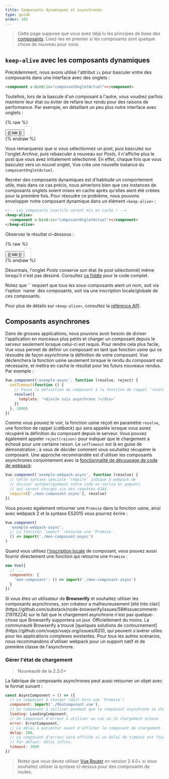 ```yaml
---
title: Composants dynamiques et asynchrones
type: guide
order: 105
---
```


> Cette page suppose que vous avez déjà lu les principes de base des [composants](components.html). Lisez-les en premier si les composants sont quelque chose de nouveau pour vous.

## `keep-alive` avec les composants dynamiques

Précédemment, nous avons utilisé l'attribut `is` pour basculer entre des composants dans une interface avec des onglets :

```html
<component v-bind:is="composantOngletActuel"></component>
```

Toutefois, lors de la bascule d'un composant à l'autre, vous voudrez parfois maintenir leur état ou éviter de refaire leur rendu pour des raisons de performance. Par exemple, en détaillant un peu plus notre interface avec onglets :

{% raw %}
<div id="dynamic-component-demo" class="demo">
  <button
    v-for="tab in tabs"
    v-bind:key="tab"
    v-bind:class="['dynamic-component-demo-tab-button', { 'dynamic-component-demo-active': currentTab === tab }]"
    v-on:click="currentTab = tab"
  >{{ tab }}</button>
  <component
    v-bind:is="composantOngletActuel"
    class="dynamic-component-demo-tab"
  ></component>
</div>
<script>
Vue.component('tab-posts', {
  data: function () {
    return {
      posts: [
        {
          id: 1,
          title: 'Cat Ipsum',
          content: '<p>Dont wait for the storm to pass, dance in the rain kick up litter decide to want nothing to do with my owner today demand to be let outside at once, and expect owner to wait for me as i think about it cat cat moo moo lick ears lick paws so make meme, make cute face but lick the other cats. Kitty poochy chase imaginary bugs, but stand in front of the computer screen. Sweet beast cat dog hate mouse eat string barf pillow no baths hate everything stare at guinea pigs. My left donut is missing, as is my right loved it, hated it, loved it, hated it scoot butt on the rug cat not kitten around</p>'
        },
        {
          id: 2,
          title: 'Hipster Ipsum',
          content: '<p>Bushwick blue bottle scenester helvetica ugh, meh four loko. Put a bird on it lumbersexual franzen shabby chic, street art knausgaard trust fund shaman scenester live-edge mixtape taxidermy viral yuccie succulents. Keytar poke bicycle rights, crucifix street art neutra air plant PBR&B hoodie plaid venmo. Tilde swag art party fanny pack vinyl letterpress venmo jean shorts offal mumblecore. Vice blog gentrify mlkshk tattooed occupy snackwave, hoodie craft beer next level migas 8-bit chartreuse. Trust fund food truck drinking vinegar gochujang.</p>'
        },
        {
          id: 3,
          title: 'Cupcake Ipsum',
          content: '<p>Icing dessert soufflé lollipop chocolate bar sweet tart cake chupa chups. Soufflé marzipan jelly beans croissant toffee marzipan cupcake icing fruitcake. Muffin cake pudding soufflé wafer jelly bear claw sesame snaps marshmallow. Marzipan soufflé croissant lemon drops gingerbread sugar plum lemon drops apple pie gummies. Sweet roll donut oat cake toffee cake. Liquorice candy macaroon toffee cookie marzipan.</p>'
        }
      ],
      selectedPost: null
    }
  },
  template: '\
    <div class="dynamic-component-demo-posts-tab">\
      <ul class="dynamic-component-demo-posts-sidebar">\
        <li\
          v-for="post in posts"\
          v-bind:key="post.id"\
          v-bind:class="{ \'dynamic-component-demo-active\': post === selectedPost }"\
          v-on:click="selectedPost = post"\
        >\
          {{ post.title }}\
        </li>\
      </ul>\
      <div class="dynamic-component-demo-post-container">\
        <div \
          v-if="selectedPost"\
          class="dynamic-component-demo-post"\
        >\
          <h3>{{ selectedPost.title }}</h3>\
          <div v-html="selectedPost.content"></div>\
        </div>\
        <strong v-else>\
          Cliquez sur un titre du blog à gauche pour le consulter.\
        </strong>\
      </div>\
    </div>\
  '
})
Vue.component('tab-archive', {
  template: '<div>Composant archive</div>'
})
new Vue({
  el: '#dynamic-component-demo',
  data: {
    currentTab: 'Posts',
    tabs: ['Posts', 'Archive']
  },
  computed: {
    composantOngletActuel: function () {
      return 'tab-' + this.currentTab.toLowerCase()
    }
  }
})
</script>
<style>
.dynamic-component-demo-tab-button {
  padding: 6px 10px;
  border-top-left-radius: 3px;
  border-top-right-radius: 3px;
  border: 1px solid #ccc;
  cursor: pointer;
  background: #f0f0f0;
  margin-bottom: -1px;
  margin-right: -1px;
}
.dynamic-component-demo-tab-button:hover {
  background: #e0e0e0;
}
.dynamic-component-demo-tab-button.dynamic-component-demo-active {
  background: #e0e0e0;
}
.dynamic-component-demo-tab {
  border: 1px solid #ccc;
  padding: 10px;
}
.dynamic-component-demo-posts-tab {
  display: flex;
}
.dynamic-component-demo-posts-sidebar {
  max-width: 40vw;
  margin: 0 !important;
  padding: 0 10px 0 0 !important;
  list-style-type: none;
  border-right: 1px solid #ccc;
}
.dynamic-component-demo-posts-sidebar li {
  white-space: nowrap;
  text-overflow: ellipsis;
  overflow: hidden;
  cursor: pointer;
}
.dynamic-component-demo-posts-sidebar li:hover {
  background: #eee;
}
.dynamic-component-demo-posts-sidebar li.dynamic-component-demo-active {
  background: lightblue;
}
.dynamic-component-demo-post-container {
  padding-left: 10px;
}
.dynamic-component-demo-post > :first-child {
  margin-top: 0 !important;
  padding-top: 0 !important;
}
</style>
{% endraw %}

Vous remarquerez que si vous sélectionnez un post, puis basculez sur l'onglet _Archive_, puis rebasculer à nouveau sur _Posts_, il n'affiche plus le post que vous avez initialement sélectionné. En effet, chaque fois que vous basculez vers un nouvel onglet, Vue crée une nouvelle instance du `composantOngletActuel`.

Recréer des composants dynamiques est d'habitude un comportement utile, mais dans ce cas précis, nous aimerions bien que ces instances de composants onglets soient mises en cache après qu'elles aient été créées pour la première fois. Pour résoudre ce problème, nous pouvons envelopper notre composant dynamique dans un élément `<keep-alive>` :

``` html
<!-- Les composants inactifs seront mis en cache ! -->
<keep-alive>
  <component v-bind:is="composantOngletActuel"></component>
</keep-alive>
```

Observez le résultat ci-dessous :

{% raw %}
<div id="dynamic-component-keep-alive-demo" class="demo">
  <button
    v-for="tab in tabs"
    v-bind:key="tab"
    v-bind:class="['dynamic-component-demo-tab-button', { 'dynamic-component-demo-active': currentTab === tab }]"
    v-on:click="currentTab = tab"
  >{{ tab }}</button>
  <keep-alive>
    <component
      v-bind:is="composantOngletActuel"
      class="dynamic-component-demo-tab"
    ></component>
  </keep-alive>
</div>
<script>
new Vue({
  el: '#dynamic-component-keep-alive-demo',
  data: {
    currentTab: 'Posts',
    tabs: ['Posts', 'Archive']
  },
  computed: {
    composantOngletActuel: function () {
      return 'tab-' + this.currentTab.toLowerCase()
    }
  }
})
</script>
{% endraw %}

Désormais, l'onglet _Posts_ conserve son état (le post sélectionné) même lorsqu'il n'est pas dessiné. Consultez [ce fiddle](https://jsfiddle.net/chrisvfritz/Lp20op9o/) pour le code complet.

<p class="tip">Notez que `<keep-alive>` requiert que tous les sous-composants aient un nom, soit via l'option `name` des composants, soit via une inscription locale/globale de ces composants.</p>

Pour plus de détails sur `<keep-alive>`, consultez la [référence API](../api/#keep-alive).

## Composants asynchrones

Dans de grosses applications, nous pouvons avoir besoin de diviser l'application en morceaux plus petits et charger un composant depuis le serveur seulement lorsque celui-ci est requis. Pour rendre cela plus facile, Vue vous permet de définir un composant en tant que fonction usine qui va résoudre de façon asynchrone la définition de votre composant. Vue déclenchera la fonction usine seulement lorsque le rendu du composant est nécessaire, et mettra en cache le résultat pour les futurs nouveaux rendus. Par exemple :

``` js
Vue.component('exemple-async', function (resolve, reject) {
  setTimeout(function () {
    // Passe la définition du composant à la fonction de rappel `resolve`
    resolve({
      template: '<div>Je suis asynchrone !</div>'
    })
  }, 1000)
})
```

Comme vous pouvez le voir, la fonction usine reçoit en paramètre `resolve`, une fonction de rappel (*callback*) qui sera appelée lorsque vous aurez récupéré la définition du composant depuis le serveur. Vous pouvez également appeler `reject(raison)` pour indiquer que le chargement a échoué pour une certaine raison. Le `setTimeout` est là en guise de démonstration ; à vous de décider comment vous souhaitez récupérer le composant. Une approche recommandée est d'utiliser les composants asynchrones conjointement avec la [fonctionnalité de découpage de code de webpack](https://webpack.js.org/guides/code-splitting/):

``` js
Vue.component('exemple-webpack-async', function (resolve) {
  // Cette syntaxe spéciale `require` indique à webpack de
  // diviser automatiquement votre code en sortie en paquets
  // qui seront chargés via des requêtes AJAX.
  require(['./mon-composant-async'], resolve)
})
```

Vous pouvez également retourner une `Promise` dans la fonction usine, ainsi avec webpack 2 et la syntaxe ES2015 vous pourrez écrire :

``` js
Vue.component(
  'exemple-webpack-async',
  // La fonction `import` retourne une `Promise`.
  () => import('./mon-composant-async')
)
```

Quand vous utilisez [l'inscription locale](components.html#Local-Registration) de composant, vous pouvez aussi fournir directement une fonction qui retourne une `Promise` :

``` js
new Vue({
  // ...
  components: {
    'mon-composant': () => import('./mon-composant-async')
  }
})
```

<p class="tip">Si vous êtes un utilisateur de <strong>Browserify</strong> et souhaitez utiliser les composants asynchrones, son créateur a malheureusement [été très clair](https://github.com/substack/node-browserify/issues/58#issuecomment-21978224) sur le fait que le chargement asynchrone n'est pas quelque-chose que Browserify supportera un jour. Officiellement du moins. La communauté Browserify a trouvé [quelques solutions de contournement](https://github.com/vuejs/vuejs.org/issues/620), qui peuvent s'avérer utiles pour les applications complexes existantes. Pour tous les autres scénarios, nous recommandons d'utiliser webpack pour un support natif et de première classe de l'asynchrone.</p>

### Gérer l'état de chargement

> Nouveauté de la 2.3.0+

La fabrique de composants asynchrones peut aussi retourner un objet avec le format suivant :

``` js
const AsyncComponent = () => ({
  // Le composant à charger (doit être une `Promise`)
  component: import('./MonComposant.vue'),
  // Un composant à utiliser pendant que le composant asynchrone se charge
  loading: LoadingComponent,
  // Un composant d'erreur à utiliser au cas où le chargement échoue
  error: ErrorComponent,
  // Le délai à patienter avant d'afficher le composant de chargement. Par défaut : 200ms.
  delay: 200,
  // Le composant d'erreur sera affiché si un délai de timeout est fourni et dépassé.
  // Par défaut: délai infini.
  timeout: 3000
})
```

> Notez que vous devez utiliser [Vue Router](https://github.com/vuejs/vue-router) en version 2.4.0+ si vous souhaitez utiliser la syntaxe ci-dessus pour des composants de routes.
